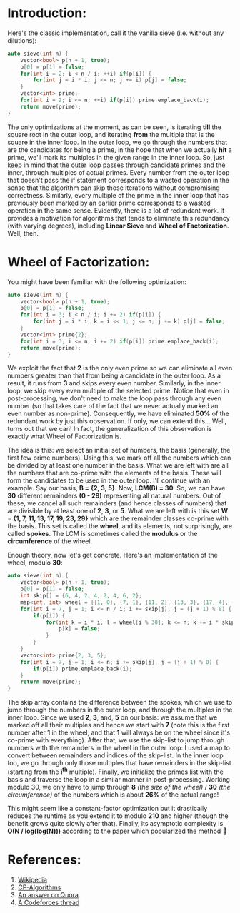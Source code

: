 # Introduction:

Here's the classic implementation, call it the vanilla sieve (i.e. without any dilutions):
```cpp
auto sieve(int n) {
    vector<bool> p(n + 1, true);
    p[0] = p[1] = false;
    for(int i = 2; i < n / i; ++i) if(p[i]) {
        for(int j = i * i; j <= n; j += i) p[j] = false;
    }
    vector<int> prime;
    for(int i = 2; i <= n; ++i) if(p[i]) prime.emplace_back(i);
    return move(prime);
}
```

The only optimizations at the moment, as can be seen, is iterating **till** the square root in the outer loop, and iterating **from** the multiple that is the square in the inner loop. In the outer loop, we go through the numbers that are the candidates for being a prime, in the hope that when we actually **hit** a prime, we'll mark its multiples in the given range in the inner loop. So, just keep in mind that the outer loop passes through candidate primes and the inner, through multiples of actual primes. Every number from the outer loop that doesn't pass the if statement corresponds to a wasted operation in the sense that the algorithm can skip those iterations without compromising correctness. Similarly, every multiple of the prime in the inner loop that has previously been marked by an earlier prime corresponds to a wasted operation in the same sense. Evidently, there is a lot of redundant work. It provides a motivation for algorithms that tends to eliminate this redundancy (with varying degrees), including **Linear Sieve** and **Wheel of Factorization**. Well, then.

# Wheel of Factorization:

You might have been familiar with the following optimization:
```cpp
auto sieve(int n) {
    vector<bool> p(n + 1, true);
    p[0] = p[1] = false;
    for(int i = 3; i < n / i; i += 2) if(p[i]) {
        for(int j = i * i, k = i << 1; j <= n; j += k) p[j] = false;
    }
    vector<int> prime{2};
    for(int i = 3; i <= n; i += 2) if(p[i]) prime.emplace_back(i);
    return move(prime);
}
```
We exploit the fact that **2** is the only even prime so we can eliminate all even numbers greater than that from being a candidate in the outer loop. As a result, it runs from **3** and skips every even number. Similarly, in the inner loop, we skip every even multiple of the selected prime. Notice that even in post-processing, we don't need to make the loop pass through any even number (so that takes care of the fact that we never actually marked an even number as non-prime). Consequently, we have eliminated **50%** of the redundant work  by just this observation. If only, we can extend this... Well, turns out that we can! In fact, the generalization of this observation is exactly what Wheel of Factorization is.

The idea is this: we select an initial set of numbers, the basis (generally, the first few prime numbers). Using this, we mark off all the numbers which can be divided by at least one number in the basis. What we are left with are all the numbers that are co-prime with the elements of the basis. These will form the candidates to be used in the outer loop. I'll continue with an example. Say our basis, **B = {2, 3, 5}**. Now, **LCM(B) = 30**. So, we can have **30** different remainders **(0 - 29)** representing all natural numbers. Out of these, we cancel all such remainders (and hence classes of numbers) that are divisible by at least one of **2**, **3**, or **5**. What we are left with is this set **W = {1, 7, 11, 13, 17, 19, 23, 29}** which are the remainder classes co-prime with the basis. This set is called the **wheel**, and its elements, not surprisingly, are called **spokes**. The LCM is sometimes called the **modulus** or the **circumference** of the wheel.

Enough theory, now let's get concrete. Here's an implementation of the wheel, modulo **30**:

```cpp
auto sieve(int n) {
    vector<bool> p(n + 1, true);
    p[0] = p[1] = false;
    int skip[] = {6, 4, 2, 4, 2, 4, 6, 2};
    map<int, int> wheel = {{1, 0}, {7, 1}, {11, 2}, {13, 3}, {17, 4}, {19, 5}, {23, 6}, {29, 7}};
    for(int i = 7, j = 1; i <= n / i; i += skip[j], j = (j + 1) % 8) {
        if(p[i]) {
            for(int k = i * i, l = wheel[i % 30]; k <= n; k += i * skip[l], l = (l + 1) % 8) {
                p[k] = false;
            }
        }
    }
    vector<int> prime{2, 3, 5};
    for(int i = 7, j = 1; i <= n; i += skip[j], j = (j + 1) % 8) {
        if(p[i]) prime.emplace_back(i);
    }
    return move(prime);
}
```
The skip array contains the difference between the spokes, which we use to jump through the numbers in the outer loop, and through the multiples in the inner loop. Since we used **2**, **3**, and, **5** on our basis: we assume that we marked off all their multiples and hence we start with **7** (note this is the first number after **1** in the wheel, and that **1** will always be on the wheel since it's co-prime with everything). After that, we use the skip-list to jump through numbers with the remainders in the wheel in the outer loop: I used a map to convert between remainders and indices of the skip-list. In the inner loop too, we go through only those multiples that have remainders in the skip-list (starting from the **i<sup>th</sup>** multiple). Finally, we initialize the primes list with the basis and traverse the loop in a similar manner in post-processing. Working modulo 30, we only have to jump through **8** *(the size of the wheel)* / **30** *(the circumference)* of the numbers which is about **26%** of the actual range!

This might seem like a constant-factor optimization but it drastically reduces the runtime as you extend it to modulo **210** and higher (though the benefit grows quite slowly after that). Finally, its asymptotic complexity is **O(N / log(log(N)))** according to the paper which popularized the method :slightly_smiling_face:

# References:

1. [Wikipedia](https://en.wikipedia.org/wiki/Wheel_factorization#:~:text=Wheel%20factorization%20is%20an%20improvement,until%20finding%20a%20divisor.)
2. [CP-Algorithms](https://cp-algorithms.com/algebra/factorization.html)
3. [An answer on Quora](https://www.quora.com/How-do-I-solve-problem-PRIMES-2-on-SPOJ)
4. [A Codeforces thread](https://codeforces.com/blog/entry/57826)
